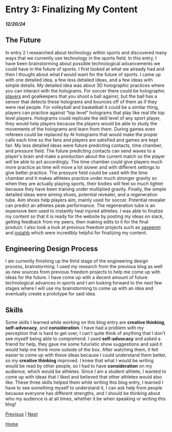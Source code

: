 # Entry 3: Finalizing My Content
##### 12/20/24

## The Future
In entry 2 I researched about technology within sports and discovered many ways that we currently use technology in the sports field. In this entry, I have been brainstorming about possible technological advancements we could have in the future of sports. I first looked at what we already had and then I thought about what **_I_** would want for the future of sports. I came up with one detailed idea, a few less detailed ideas, and a few ideas with simple details. My detailed idea was about 3D holographic practices where you can interact with the holograms. For soccer there could be holographic [players](https://as2.ftcdn.net/v2/jpg/02/72/31/49/1000_F_272314919_tuSZVX3wXLjzDhtNjPCy9wXuTpkFVpPF.jpg) and goalkeepers that you shoot a ball against, but the ball has a sensor that detects these holograms and bounces off of them as if they were real people. For volleyball and basketball it could be a similar thing, players can practice against “top level” holograms that play like real life top level players. Holograms could replicate the skill level of any sport player, they would help players because the players would be able to study the movements of the holograms and learn from them. During games even referees could be replaced by AI holograms that would make the proper calls each time so the fans and players are satisfied and games are kept fair. My less detailed ideas were future predicting contacts, time chamber, and pressure field. The future predicting contacts can send waves to a player's brain and make a preduction about the current match so the player will be able to act accordingly. The time chamber could give players much more practice as time will move a lot slower and with different settings to give better practice. The pressure field could be used with the time chamber and it makes athletes practice under much stronger gravity so when they are actually playing sports, their bodies will feel so much lighter because they have been training under multiplied gravity. Finally, the simple detailed ideas were aiming shoes, potential revealer, and a regeneration tube. Aim shoes help players aim, mainly used for soccer. Potential revealer can predict an athletes peak performance. The regeneration tube is an expensive item used to instantly heal injured athletes. I was able to finalize my content so that it is ready for the website by posting my ideas on slack, getting feedback from my peers, then making edits to it for the final product. I also took a look at previous freedom projects such as [yaseenm](https://yaseenm8161.github.io/sep10-freedom-project/#about) and [josiahb](https://josiahb7308.github.io/sep10-freedom-project/) which were incredibly helpful for finalizing my content.

## Engineering Design Process
I am currently finishing up the third stage of the engineering design process, brainstorming. I used my research from the previous blog as well as new sources from previous freedom projects to help me come up with ideas for the future. I have come up with a decent amount of future technological advances in sports and I am looking forward to the next few stages where I will use my brainstorming to come up with an idea and eventually create a prototype for said idea.

## Skills
Some skills I learned while working on this blog entry are **creative thinking**, **self-advocacy**, and **consideration**. I have had a problem with my perception that is hard to get over, I can't quite think of anything that I don't see myself being able to comprehend. I used **self-advocacy** and asked a friend for help, they gave me some futuristic show suggestions and said it would help me think more outside of the box. After watching them, it felt easier to come up with these ideas because I could understand them better, so my **creative thinking** improved. I knew that what I would be writing would be read by other people, so I had to have **consideration** on my audience, which would be athletes. Since I am a student athlete, I wanted to come up with ideas that I liked and believed that other athletes would also like. These three skills helped them while writing this blog entry, I learned I have to see something myself to understand it, I can ask help from people because everyone has different strengths, and I should be thinking about who my audience is at all times, whether it be when speaking or writing this blog!

[Previous](entry02.md) | [Next](entry04.md)

[Home](../README.md)
